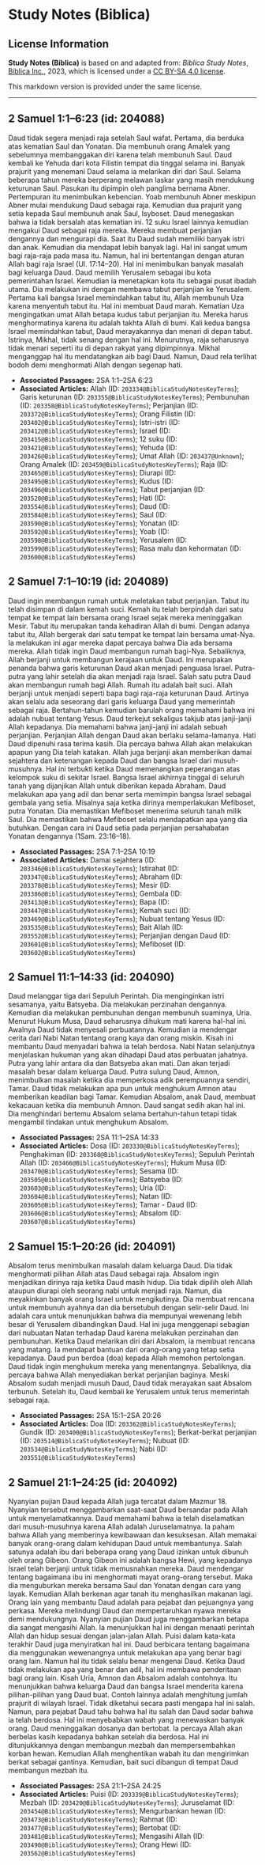# Study Notes (Biblica)

## License Information

**Study Notes (Biblica)** is based on and adapted from: _Biblica Study Notes_, [Biblica Inc.](https://www.biblica.com/), 2023, which is licensed under a [CC BY-SA 4.0 license](https://creativecommons.org/licenses/by-sa/4.0/legalcode.en).

This markdown version is provided under the same license.



--------------------------------

## 2 Samuel 1:1–6:23 (id: 204088)

Daud tidak segera menjadi raja setelah Saul wafat. Pertama, dia berduka atas kematian Saul dan Yonatan. Dia membunuh orang Amalek yang sebelumnya membanggakan diri karena telah membunuh Saul. Daud kembali ke Yehuda dari kota Filistin tempat dia tinggal selama ini. Banyak prajurit yang menemani Daud selama ia melarikan diri dari Saul. Selama beberapa tahun mereka berperang melawan laskar yang masih mendukung keturunan Saul. Pasukan itu dipimpin oleh panglima bernama Abner. Pertempuran itu menimbulkan kebencian. Yoab membunuh Abner meskipun Abner mulai mendukung Daud sebagai raja. Kemudian dua prajurit yang setia kepada Saul membunuh anak Saul, Isyboset. Daud menegaskan bahwa ia tidak bersalah atas kematian ini. 12 suku Israel lainnya kemudian mengakui Daud sebagai raja mereka. Mereka membuat perjanjian dengannya dan mengurapi dia. Saat itu Daud sudah memiliki banyak istri dan anak. Kemudian dia mendapat lebih banyak lagi. Hal ini sangat umum bagi raja\-raja pada masa itu. Namun, hal ini bertentangan dengan aturan Allah bagi raja Israel (Ul. 17:14–20\). Hal ini menimbulkan banyak masalah bagi keluarga Daud. Daud memilih Yerusalem sebagai ibu kota pemerintahan Israel. Kemudian ia menetapkan kota itu sebagai pusat ibadah utama. Dia melakukan ini dengan membawa tabut perjanjian ke Yerusalem. Pertama kali bangsa Israel memindahkan tabut itu, Allah membunuh Uza karena menyentuh tabut itu. Hal ini membuat Daud marah. Kematian Uza mengingatkan umat Allah betapa kudus tabut perjanjian itu. Mereka harus menghormatinya karena itu adalah takhta Allah di bumi. Kali kedua bangsa Israel memindahkan tabut, Daud merayakannya dan menari di depan tabut. Istrinya, Mikhal, tidak senang dengan hal ini. Menurutnya, raja seharusnya tidak menari seperti itu di depan rakyat yang dipimpinnya. Mikhal menganggap hal itu mendatangkan aib bagi Daud. Namun, Daud rela terlihat bodoh demi menghormati Allah dengan segenap hati.

* **Associated Passages:** 2SA 1:1–2SA 6:23
* **Associated Articles:** Allah (ID: `203334@BiblicaStudyNotesKeyTerms`); Garis keturunan (ID: `203355@BiblicaStudyNotesKeyTerms`); Pembunuhan (ID: `203358@BiblicaStudyNotesKeyTerms`); Perjanjian (ID: `203372@BiblicaStudyNotesKeyTerms`); Orang Filistin (ID: `203402@BiblicaStudyNotesKeyTerms`); Istri-istri (ID: `203412@BiblicaStudyNotesKeyTerms`); Israel (ID: `203415@BiblicaStudyNotesKeyTerms`); 12 suku (ID: `203421@BiblicaStudyNotesKeyTerms`); Yehuda (ID: `203426@BiblicaStudyNotesKeyTerms`); Umat Allah (ID: `203437@Unknown`); Orang Amalek (ID: `203459@BiblicaStudyNotesKeyTerms`); Raja (ID: `203465@BiblicaStudyNotesKeyTerms`); Diurapi (ID: `203495@BiblicaStudyNotesKeyTerms`); Kudus (ID: `203496@BiblicaStudyNotesKeyTerms`); Tabut perjanjian (ID: `203520@BiblicaStudyNotesKeyTerms`); Hati (ID: `203554@BiblicaStudyNotesKeyTerms`); Daud (ID: `203584@BiblicaStudyNotesKeyTerms`); Saul (ID: `203590@BiblicaStudyNotesKeyTerms`); Yonatan (ID: `203592@BiblicaStudyNotesKeyTerms`); Yoab (ID: `203598@BiblicaStudyNotesKeyTerms`); Yerusalem (ID: `203599@BiblicaStudyNotesKeyTerms`); Rasa malu dan kehormatan (ID: `203600@BiblicaStudyNotesKeyTerms`)

## 2 Samuel 7:1–10:19 (id: 204089)

Daud ingin membangun rumah untuk meletakan tabut perjanjian. Tabut itu telah disimpan di dalam kemah suci. Kemah itu telah berpindah dari satu tempat ke tempat lain bersama orang Israel sejak mereka meninggalkan Mesir. Tabut itu merupakan tanda kehadiran Allah di bumi. Dengan adanya tabut itu, Allah bergerak dari satu tempat ke tempat lain bersama umat\-Nya. Ia melakukan ini agar mereka dapat percaya bahwa Dia ada bersama mereka. Allah tidak ingin Daud membangun rumah bagi\-Nya. Sebaliknya, Allah berjanji untuk membangun kerajaan untuk Daud. Ini merupakan penanda bahwa garis keturunan Daud akan menjadi penguasa Israel. Putra\-putra yang lahir setelah dia akan menjadi raja Israel. Salah satu putra Daud akan membangun rumah bagi Allah. Rumah itu adalah bait suci. Allah berjanji untuk menjadi seperti bapa bagi raja\-raja keturunan Daud. Artinya akan selalu ada seseorang dari garis keluarga Daud yang memerintah sebagai raja. Bertahun\-tahun kemudian barulah orang memahami bahwa ini adalah nubuat tentang Yesus. Daud terkejut sekaligus takjub atas janji\-janji Allah kepadanya. Dia memahami bahwa janji\-janji ini adalah sebuah perjanjian. Perjanjian Allah dengan Daud akan berlaku selama\-lamanya. Hati Daud dipenuhi rasa terima kasih. Dia percaya bahwa Allah akan melakukan apapun yang Dia telah katakan. Allah juga berjanji akan memberikan damai sejahtera dan ketenangan kepada Daud dan bangsa Israel dari musuh\-musuhnya. Hal ini terbukti ketika Daud memenangkan peperangan atas kelompok suku di sekitar Israel. Bangsa Israel akhirnya tinggal di seluruh tanah yang dijanjikan Allah untuk diberikan kepada Abraham. Daud melakukan apa yang adil dan benar serta memimpin bangsa Israel sebagai gembala yang setia. Misalnya saja ketika dirinya memperlakukan Mefiboset, putra Yonatan. Dia memastikan Mefiboset menerima seluruh tanah milik Saul. Dia memastikan bahwa Mefiboset selalu mendapatkan apa yang dia butuhkan. Dengan cara ini Daud setia pada perjanjian persahabatan Yonatan dengannya (1Sam. 23:16–18\).

* **Associated Passages:** 2SA 7:1–2SA 10:19
* **Associated Articles:** Damai sejahtera (ID: `203346@BiblicaStudyNotesKeyTerms`); Istirahat (ID: `203347@BiblicaStudyNotesKeyTerms`); Abraham (ID: `203378@BiblicaStudyNotesKeyTerms`); Mesir (ID: `203386@BiblicaStudyNotesKeyTerms`); Gembala (ID: `203413@BiblicaStudyNotesKeyTerms`); Bapa (ID: `203447@BiblicaStudyNotesKeyTerms`); Kemah suci (ID: `203469@BiblicaStudyNotesKeyTerms`); Nubuat tentang Yesus (ID: `203535@BiblicaStudyNotesKeyTerms`); Bait Allah (ID: `203552@BiblicaStudyNotesKeyTerms`); Perjanjian dengan Daud (ID: `203601@BiblicaStudyNotesKeyTerms`); Mefiboset (ID: `203602@BiblicaStudyNotesKeyTerms`)

## 2 Samuel 11:1–14:33 (id: 204090)

Daud melanggar tiga dari Sepuluh Perintah. Dia menginginkan istri sesamanya, yaitu Batsyeba. Dia melakukan perzinahan dengannya. Kemudian dia melakukan pembunuhan dengan membunuh suaminya, Uria. Menurut Hukum Musa, Daud seharusnya dihukum mati karena hal\-hal ini. Awalnya Daud tidak menyesali perbuatannya. Kemudian ia mendengar cerita dari Nabi Natan tentang orang kaya dan orang miskin. Kisah ini membantu Daud menyadari bahwa ia telah berdosa. Nabi Natan selanjutnya menjelaskan hukuman yang akan dihadapi Daud atas perbuatan jahatnya. Putra yang lahir antara dia dan Batsyeba akan mati. Dan akan terjadi masalah besar dalam keluarga Daud. Putra sulung Daud, Amnon, menimbulkan masalah ketika dia memperkosa adik perempuannya sendiri, Tamar. Daud tidak melakukan apa pun untuk menghukum Amnon atau memberikan keadilan bagi Tamar. Kemudian Absalom, anak Daud, membuat kekacauan ketika dia membunuh Amnon. Daud sangat sedih akan hal ini. Dia menghindari bertemu Absalom selama bertahun\-tahun tetapi tidak mengambil tindakan untuk menghukum Absalom.

* **Associated Passages:** 2SA 11:1–2SA 14:33
* **Associated Articles:** Dosa (ID: `203330@BiblicaStudyNotesKeyTerms`); Penghakiman (ID: `203368@BiblicaStudyNotesKeyTerms`); Sepuluh Perintah Allah (ID: `203466@BiblicaStudyNotesKeyTerms`); Hukum Musa (ID: `203470@BiblicaStudyNotesKeyTerms`); Sesama (ID: `203505@BiblicaStudyNotesKeyTerms`); Batsyeba (ID: `203603@BiblicaStudyNotesKeyTerms`); Uria (ID: `203604@BiblicaStudyNotesKeyTerms`); Natan (ID: `203605@BiblicaStudyNotesKeyTerms`); Tamar - Daud (ID: `203606@BiblicaStudyNotesKeyTerms`); Absalom (ID: `203607@BiblicaStudyNotesKeyTerms`)

## 2 Samuel 15:1–20:26 (id: 204091)

Absalom terus menimbulkan masalah dalam keluarga Daud. Dia tidak menghormati pilihan Allah atas Daud sebagai raja. Absalom ingin menjadikan dirinya raja ketika Daud masih hidup. Dia tidak dipilih oleh Allah ataupun diurapi oleh seorang nabi untuk menjadi raja. Namun, dia meyakinkan banyak orang Israel untuk mengikutinya. Dia membuat rencana untuk membunuh ayahnya dan dia bersetubuh dengan selir\-selir Daud. Ini adalah cara untuk menunjukkan bahwa dia mempunyai wewenang lebih besar di Yerusalem dibandingkan Daud. Hal ini juga menggenapi sebagian dari nubuatan Natan terhadap Daud karena melakukan perzinahan dan pembunuhan. Ketika Daud melarikan diri dari Absalom, ia membuat rencana yang matang. Ia mendapat bantuan dari orang\-orang yang tetap setia kepadanya. Daud pun berdoa (doa) kepada Allah memohon pertolongan. Daud tidak ingin menghukum mereka yang menentangnya. Sebaliknya, dia percaya bahwa Allah menyediakan berkat perjanjian baginya. Meski Absalom sudah menjadi musuh Daud, Daud tidak merayakan saat Absalom terbunuh. Setelah itu, Daud kembali ke Yerusalem untuk terus memerintah sebagai raja.

* **Associated Passages:** 2SA 15:1–2SA 20:26
* **Associated Articles:** Doa (ID: `203362@BiblicaStudyNotesKeyTerms`); Gundik (ID: `203400@BiblicaStudyNotesKeyTerms`); Berkat-berkat perjanjian (ID: `203514@BiblicaStudyNotesKeyTerms`); Nubuat (ID: `203534@BiblicaStudyNotesKeyTerms`); Nabi (ID: `203551@BiblicaStudyNotesKeyTerms`)

## 2 Samuel 21:1–24:25 (id: 204092)

Nyanyian pujian Daud kepada Allah juga tercatat dalam Mazmur 18\. Nyanyian tersebut menggambarkan saat\-saat Daud bersandar pada Allah untuk menyelamatkannya. Daud memahami bahwa ia telah diselamatkan dari musuh\-musuhnya karena Allah adalah Juruselamatnya. Ia paham bahwa Allah yang memberinya kewibawaan dan kesuksesan. Allah memakai banyak orang\-orang dalam kehidupan Daud untuk membantunya. Salah satunya adalah ibu dari beberapa orang yang Daud izinkan untuk dibunuh oleh orang Gibeon. Orang Gibeon ini adalah bangsa Hewi, yang kepadanya Israel telah berjanji untuk tidak memusnahkan mereka. Daud mendengar tentang bagaimana ibu ini menghormati mayat orang\-orang tersebut. Maka dia menguburkan mereka bersama Saul dan Yonatan dengan cara yang layak. Kemudian Allah berkenan agar tanah itu menghasilkan makanan lagi. Orang lain yang membantu Daud adalah para pejabat dan pejuangnya yang perkasa. Mereka melindungi Daud dan mempertaruhkan nyawa mereka demi mendukungnya. Nyanyian pujian Daud juga menggambarkan betapa dia sangat mengasihi Allah. Ia menunjukkan hal ini dengan menaati perintah Allah dan hidup sesuai dengan jalan\-jalan Allah. Puisi dalam kata\-kata terakhir Daud juga menyiratkan hal ini. Daud berbicara tentang bagaimana dia menggunakan wewenangnya untuk melakukan apa yang benar bagi orang lain. Namun hal itu tidak selalu benar mengenai Daud. Ketika Daud tidak melakukan apa yang benar dan adil, hal ini membawa penderitaan bagi orang lain. Kisah Uria, Amnon dan Absalom adalah contohnya. Itu menunjukkan bahwa keluarga Daud dan bangsa Israel menderita karena pilihan\-pilihan yang Daud buat. Contoh lainnya adalah menghitung jumlah prajurit di wilayah Israel. Tidak diketahui secara pasti mengapa hal ini salah. Namun, para pejabat Daud tahu bahwa hal itu salah dan Daud sadar bahwa ia telah berdosa. Hal ini menyebabkan wabah yang menewaskan banyak orang. Daud meninggalkan dosanya dan bertobat. Ia percaya Allah akan berbelas kasih kepadanya bahkan setelah dia berdosa. Hal ini ditunjukkannya dengan membangun mezbah dan mempersembahkan korban hewan. Kemudian Allah menghentikan wabah itu dan mengirimkan berkat sebagai gantinya. Kemudian, bait suci dibangun di tempat Daud membangun mezbah itu.

* **Associated Passages:** 2SA 21:1–2SA 24:25
* **Associated Articles:** Puisi (ID: `203339@BiblicaStudyNotesKeyTerms`); Mezbah (ID: `203420@BiblicaStudyNotesKeyTerms`); Juruselamat (ID: `203454@BiblicaStudyNotesKeyTerms`); Mengurbankan hewan (ID: `203473@BiblicaStudyNotesKeyTerms`); Rahmat (ID: `203477@BiblicaStudyNotesKeyTerms`); Bertobat (ID: `203481@BiblicaStudyNotesKeyTerms`); Mengasihi Allah (ID: `203490@BiblicaStudyNotesKeyTerms`); Orang Hewi (ID: `203562@BiblicaStudyNotesKeyTerms`)

